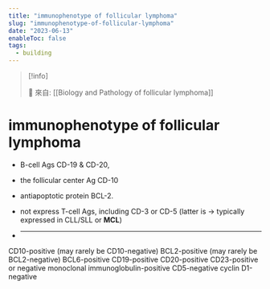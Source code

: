 ```yaml
---
title: "immunophenotype of follicular lymphoma"
slug: "immunophenotype-of-follicular-lymphoma"
date: "2023-06-13"
enableToc: false
tags:
  - building
---
```


> [!info]
>
> 🌱 來自: [[Biology and Pathology of follicular lymphoma]]

# immunophenotype of follicular lymphoma

- B-cell Ags CD-19 & CD-20,
- the follicular center Ag CD-10
- antiapoptotic protein BCL-2.
- not express T-cell Ags, including CD-3 or CD-5 (latter is → typically expressed in CLL/SLL or **MCL**)

- ***

CD10-positive (may rarely be CD10-negative)
BCL2-positive (may rarely be BCL2-negative)
BCL6-positive
CD19-positive
CD20-positive
CD23-positive or negative
monoclonal immunoglobulin-positive
CD5-negative
cyclin D1-negative
